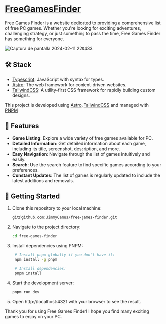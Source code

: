 # [FreeGamesFinder](https://main--free-games-finder.netlify.app/)

Free Games Finder is a website dedicated to providing a comprehensive list of free PC games. Whether you're looking for exciting adventures, challenging strategy, or just something to pass the time, Free Games Finder has something for everyone.


![Captura de pantalla 2024-02-11 220433](https://github.com/JimmyCamus/free-games-finder/assets/86853554/aa963789-7801-425b-b8a4-af945c2069d8)

## 🛠️ Stack

- [Typescript](https://www.typescriptlang.org/): JavaScript with syntax for types.
- [Astro](https://astro.build/): The web framework for content-driven websites.
- [TailwindCSS](https://tailwindcss.com/): A utility-first CSS framework for rapidly building custom designs.

This project is developed using [Astro](https://astro.build/), [TailwindCSS](https://tailwindcss.com/) and managed with [PNPM](https://pnpm.io/)

## 📃 Features

- **Game Listing**: Explore a wide variety of free games available for PC.
- **Detailed Information**: Get detailed information about each game, including its title, screenshot, description, and more.
- **Easy Navigation**: Navigate through the list of games intuitively and easily.
- **Search**: Use the search feature to find specific games according to your preferences.
- **Constant Updates**: The list of games is regularly updated to include the latest additions and removals.

## 🚀 Getting Started

1. Clone this repository to your local machine:

   ```bash
   git@github.com:JimmyCamus/free-games-finder.git
   ```
2. Navigate to the project directory:
   ```bash
   cd free-games-finder
   ```
3. Install dependencies using PNPM:
   ```bash
    # Install pnpm globally if you don't have it:
    npm install -g pnpm

    # Install dependencies:
    pnpm install
   ```
4. Start the development server:
   ```bash
   pnpm run dev
   ```
5. Open http://localhost:4321 with your browser to see the result.

Thank you for using Free Games Finder! I hope you find many exciting games to enjoy on your PC.

